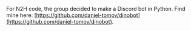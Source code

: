 For N2H code, the group decided to make a Discord bot in Python. Find mine here: [https://github.com/daniel-tomov/dinobot](https://github.com/daniel-tomov/dinobot).